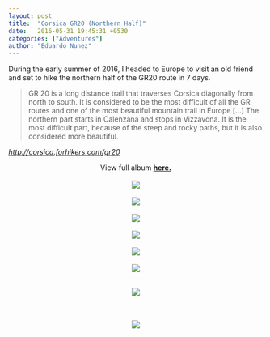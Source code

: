 ```yaml
---
layout: post
title:  "Corsica GR20 (Northern Half)"
date:   2016-05-31 19:45:31 +0530
categories: ["Adventures"]
author: "Eduardo Nunez"
---
```


During the early summer of 2016, I headed to Europe to visit an old friend and set to hike the northern half of the GR20 route in 7 days.

> GR 20 is a long distance trail that traverses Corsica diagonally from north to south. It is considered to be the most difficult of all the GR routes and one of the most beautiful mountain trail in Europe [...] The northern part starts in Calenzana and stops in Vizzavona. It is the most difficult part, because of the steep and rocky paths, but it is also considered more beautiful.

*http://corsica.forhikers.com/gr20*

<div style="text-align: center;">

View full album <strong><a href="https://goo.gl/photos/9BqCHGkRWnNKMwXE9">here.</a></strong>
<br><br>
<a href='https://photos.google.com/share/AF1QipPcgYjAMUjjtlOt6O3-y69JcfxvSUTlnVMiT9d_blSBqD270N9QjeJ7QmQNbPLaXA?key=WDlLV2FCWld1ZzlpWGgwVnU3cFlVbnJXUnp1WWF3&source=ctrlq.org'><img src='https://lh3.googleusercontent.com/5ovUJmfTZ1qqP9LNpxQyUTrIrGpYoZySAcK7rq0kY79GVemU5sn7MpYzBUIvAhggzcfs-CDTdBf136Nn6MVhk7wtiK587RdndhNy2RLq7PMA9XT7RQxZwQmHWGGAFLkXFY-98w' /></a>
<br><br>
<a href='https://photos.google.com/share/AF1QipPjM6rc2nkCg9WCuQRzS5DRmKLtAgK2HhUIFefR1X3JktijruOLx_ZNrsXVxuJH-A?key=d19xSlJ4SVpXcXBVeFU5cWZvUkYyazBoTjNqaURn&source=ctrlq.org'><img src='https://lh3.googleusercontent.com/zfEK_vm01GQ0wHpomANGBGYdyqCr9FKDhrHVpELSXCR8boMgBO97YE4CgLJyRwhA1GnmM2T-JoG6Gk2ZuTKwbF5sFcdTtoeRi_e6-_82Hs73JalVIePLLnKr7uIld4t7gVM6UQ' /></a>
<br><br>
<a href='https://photos.google.com/share/AF1QipMB8n5NuTnaV9l6tYhOf47C4uzPp5OCrFul3ED_L0A-IxfdOp58U_Ee88q8Ps5lSg?key=Vk02dDdDUDB6ODVRMm5pN0ZYMnVVS3lJaVNTbEdn&source=ctrlq.org'><img src='https://lh3.googleusercontent.com/nzfvLalaA_y5XZ0NPRSF3fLKzH9LVSEtjYCnKq21tZlhPpW10t2r8gxNcUX2ezEYiWm3JajJRBQY8r95OHtOWIJvQhh1nB4EkX3Z1Wifevyl0EJQvCPnX74gD30mucU3gH2MJA' /></a>
<br><br>
<a href='https://photos.google.com/share/AF1QipMIX2_MJKhAfVKHJUIiLM3-yguLi0PnpdyIfVycoDVark_UHHxKAwChkoun15FSlA?key=MGxoRURjQm8waElsTjBRVVNYaHQxQ2ZER196X2ZR&source=ctrlq.org'><img src='https://lh3.googleusercontent.com/HlAfTiQzIm5exl4pIGqKwsZ5EXrzYy6A63n3G3S5d6hJGmuRdxMRBdNFSpBwwpBo-aITc3a2YhbHi2XPtBTwGfLVqWX749MyZ6P4m6A3OTez28LgrXbA_ybd5PvdKoTRCKsltg' /></a>
<br><br>
<a href='https://photos.google.com/share/AF1QipOE-TE9boXmY9lbZfmsSgNX0HU5Go4Ij75vLq5-Y69K1bT2wwEwnvZKNqtZD-vQPQ?key=dV9yVmJYaE9NTE9XVEZTTDg0ei1SLVdidVlHM0d3&source=ctrlq.org'><img src='https://lh3.googleusercontent.com/olZezgnPU40Tea-BIK8x_DWjijqABcBd60SM_8kStGOog_RoUNQHs-QtZuAyGYxWO6kaTSqHPYx4RTRa0XOnSIDnouUEUyRWsHv8AZJhN8lKVUyrvoPx_WVNuhbgPKenQeN4ow' /></a>
<br><br>
<a href='https://photos.google.com/share/AF1QipMNnu92X8pDjX6HLmh51YAlaQPzAiNaVWi0zwwAO3GVYKHKaciYfa0XAHpG3Cr9qQ?key=LTBiOTBRNGJvaWw0VGp3SXhobkpiVWxLRGxEbmRR&source=ctrlq.org'><img src='https://lh3.googleusercontent.com/O4J1rYD3Gg0CnjQ-sqL3BCDtG8FX0KlkFlEYEN_O1bFBd47P_0sJC8luhTufKJsWfpK2dkxrpELDi-1Kx1XsSqGdlGBYsjGuNwzeUa5JUUpQO5E6lk2F0_p58PBCFD-xCIKgHw' /></a>
<br><br>

<a href='https://photos.google.com/share/AF1QipNRpGUCw6XmTYojat1piK_DJR61n_bvLASxR_2O6I4V2nSEB4yk8ZAf9b8BYUrBgw?key=VnIwUmVhdVpSTUQ5VTlKVk5HalNpaUF3ZFVjS1Z3&source=ctrlq.org'><img src='https://lh3.googleusercontent.com/wtuCbNbbHKLdy5Dyyk7jTy7gfxEU1jg-I-SxoWCdNtop3k__AqZArhPd_aPSaS4LukA5eICeDxy9xu6pBmhXHFgFoXUptpoYiLoaC8Q6BJNPwGO2FVSYtOA4pLTeT-deQjNqhA' /></a>

<br><br>
<a href='https://photos.google.com/share/AF1QipMDP1IVN3JbAXHK-9E-16zkBs1zsKMfKzAMSsSgoMCtUnjNzjIJVIlbJdz8KFGt7Q?key=YUNLbzJwYjVEb0JBaGFmLVd1Q2prWnUzZEdDLUJ3&source=ctrlq.org'><img src='https://lh3.googleusercontent.com/JFNdWWHJh_KGjFf6cO69RvD5UKhTGfPeIHvM4nuozJBkcRaPWB3aozJ6qjQbKNvc6dHR-e7KEGQjvjFgCQDUL58Slsss9bTFXZbKsDFc-I-Q6eu77JtuGyoN6CDPpM8fezR1_A' /></a>

</div>